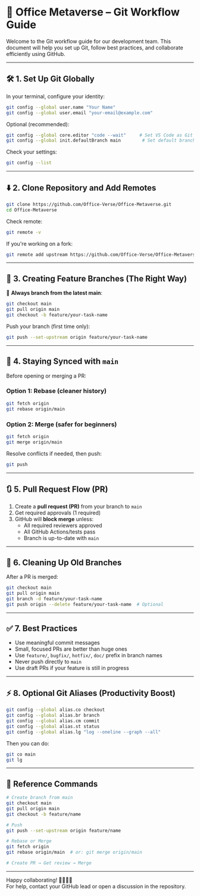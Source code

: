 # 🧠 Office Metaverse – Git Workflow Guide

Welcome to the Git workflow guide for our development team. This document will help you set up Git, follow best practices, and collaborate efficiently using GitHub.

---

## 🛠️ 1. Set Up Git Globally

In your terminal, configure your identity:

```bash
git config --global user.name "Your Name"
git config --global user.email "your-email@example.com"
```

Optional (recommended):

```bash
git config --global core.editor "code --wait"     # Set VS Code as Git editor
git config --global init.defaultBranch main        # Set default branch as main
```

Check your settings:

```bash
git config --list
```

---

## ⬇️ 2. Clone Repository and Add Remotes

```bash
git clone https://github.com/Office-Verse/Office-Metaverse.git
cd Office-Metaverse
```

Check remote:

```bash
git remote -v
```

If you're working on a fork:

```bash
git remote add upstream https://github.com/Office-Verse/Office-Metaverse.git
```

---

## 🌱 3. Creating Feature Branches (The Right Way)

🚨 **Always branch from the latest main**:

```bash
git checkout main
git pull origin main
git checkout -b feature/your-task-name
```

Push your branch (first time only):

```bash
git push --set-upstream origin feature/your-task-name
```

---

## 🔁 4. Staying Synced with `main`

Before opening or merging a PR:

### Option 1: Rebase (cleaner history)

```bash
git fetch origin
git rebase origin/main
```

### Option 2: Merge (safer for beginners)

```bash
git fetch origin
git merge origin/main
```

Resolve conflicts if needed, then push:

```bash
git push
```

---

## 🔃 5. Pull Request Flow (PR)

1. Create a **pull request (PR)** from your branch to `main`
2. Get required approvals (1 required)
3. GitHub will **block merge** unless:
   - All required reviewers approved
   - All GitHub Actions/tests pass
   - Branch is up-to-date with `main`

---

## 🧼 6. Cleaning Up Old Branches

After a PR is merged:

```bash
git checkout main
git pull origin main
git branch -d feature/your-task-name
git push origin --delete feature/your-task-name  # Optional
```

---

## ✅ 7. Best Practices

- Use meaningful commit messages
- Small, focused PRs are better than huge ones
- Use `feature/`, `bugfix/`, `hotfix/`, `doc/` prefix in branch names
- Never push directly to `main`
- Use draft PRs if your feature is still in progress

---

## ⚡ 8. Optional Git Aliases (Productivity Boost)

```bash
git config --global alias.co checkout
git config --global alias.br branch
git config --global alias.cm commit
git config --global alias.st status
git config --global alias.lg "log --oneline --graph --all"
```

Then you can do:

```bash
git co main
git lg
```

---

## 📌 Reference Commands

```bash
# Create branch from main
git checkout main
git pull origin main
git checkout -b feature/name

# Push
git push --set-upstream origin feature/name

# Rebase or Merge
git fetch origin
git rebase origin/main  # or: git merge origin/main

# Create PR → Get review → Merge
```

---

Happy collaborating! 👨‍💻👩‍💻  
For help, contact your GitHub lead or open a discussion in the repository.
